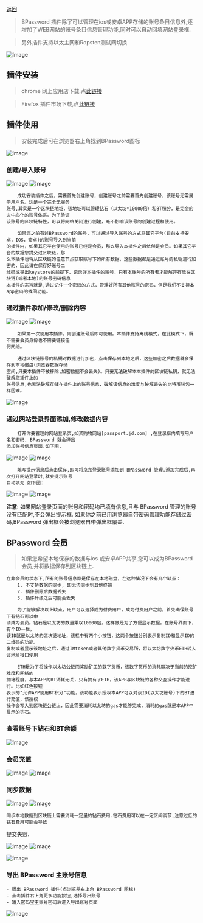 [返回](./index)

> BPassword 插件除了可以管理在ios或安卓APP存储的账号条目信息外,还增加了WEB网站的账号条目信息管理功能,同时可以自动回填网站登录框.

> 另外插件支持以太主网和Ropsten测试网切换

![Image](help_plug/plug_passwords.png)

## 插件安装

> chrome 网上应用店下载,点[此链接](https://chrome.google.com/webstore/detail/bpassword/bacldcokcfmemiljlckpeokehiloamcj)

> Firefox 插件市场下载,点[此链接](https://addons.mozilla.org/zh-CN/firefox/addon/bpassword/)

## 插件使用

> 安装完成后可在浏览器右上角找到BPassword图标 

![Image](help_plug/plug_01.png)

### 创建/导入账号

![Image](help_plug/plug_create.png) ![Image](help_plug/plug_import.png)


        成功安装插件之后，需要首先创建账号，创建账号之前需要首先创建账号，该账号无需属于用户名。这是一个完全无服务
    账号,其实是一个区块链地址，该地址可以管理钻石（以太坊*10000倍）和BT积分，是完全的去中心化的账号体系。为了验证
    该账号的区块链特性，可以将网络关闭进行创建，毫不影响该账号的创建过程和使用。

        如果您之前有过BPassword的账号，可以通过导入账号的方式将其它平台(目前支持安卓，IOS，安卓)的账号导入到当前
    的插件内，如果其它平台使用的账号已经是会员，那么导入本插件之后依然是会员。如果其它平台的数据您提交过区块链，那
    么本插件也将从区块链的任意节点获取账号下的所有数据，这些数据都是通过账号的私钥进行加密的，因此请在保存好账号二
    维码或导出keystore的前提下，记录好本插件的账号，只有本账号的所有者才能解开存放在区块链(或者本地)的账号密码信息
    本插件的宗旨就是,通过记住一个密码的方式，管理好所有其他账号的密码，但是我们不支持本app密码的找回功能。

###  通过插件添加/修改/删除内容

![Image](help_plug/plug_add_item.png)  ![Image](help_plug/plug_v_e.png) 

        如果第一次使用本插件，则创建账号后即可使用。本插件支持离线模式，在此模式下，既不需要会员身份也不需要链接任
    何网络。

        通过区块链账号的私钥对数据进行加密，点击保存到本地之后，这些加密之后数据就会保存到本地磁盘(浏览器数据存储
    空间,只要本插件不被移除,加密数据不会丢失)。只要无法破解本本插件的区块链私钥，就无法破解您插件上的
    账号信息,也无法破解存储在插件上的账号信息，破解该信息的难度与破解丢失的比特币钱包一样困难。

![Image](help_plug/user_guide_07.png)

### 通过网站登录界面添加,修改数据内容

        打开你要管理的网站登录页,如某购物网站[passport.jd.com] ,在登录框内填写用户名和密码, BPassword 就会弹出
    添加账号信息页面.如下图.

![Image](help_plug/user_guide_04.png)  ![Image](help_plug/user_guide_05.png) 

        填写提示信息后点击保存,即可将京东登录账号添加到 BPassword 管理.添加完成后,再次打开网站登录时,就会提示账号
    自动填充.如下图:

![Image](help_plug/user_guide_06.png) ![Image](help_plug/user_guide_08.png) 


 **注意**: 如果网站登录页面的账号和密码均已填有信息,且与 BPassword 管理的账号没有匹配时,不会弹出提示框. 如果你之前已用浏览器自带密码管理功能存储过密码,BPassword 弹出框会被浏览器自带弹出框覆盖.


## BPassword 会员

> 如果您希望本地保存的数据与ios 或安卓APP共享,您可以成为BPassword会员,并将数据保存到区块链上. 

    在非会员的状态下,所有的账号信息都是保存在本地磁盘，在这种情况下会有几个缺点：
        1. 不支持数据的同步, 即无法同步到其他终端
        2. 插件删除后数据丢失
        3. 插件升级之后可能会丢失

        为了能够解决以上缺点，用户可以选择成为付费用户，成为付费用户之前，首先确保账号下有钻石可以申
    请成为会员。钻石是以太坊的数量乘以10000倍，这样做是为了方便显示数据。在账号界面下，有个ID一栏，
    该ID就是以太坊的区块链地址，该栏中有两个小按钮，这两个按钮分别表示复制ID和显示ID的二维码的功能。
    复制或者显示该地址之后，通过IMtoken或者其他数字货币交易所，将以太坊数字火币ETH转入该地址接口使用
        
        ETH是为了将操作以太坊公链而奖励矿工的数字货币，该数字货币的消耗取决于当前的挖矿难度和网络的
    拥堵程度，与本APP的BT消耗无关，只有拥有了ETH，该APP与区块链的各种交互操作才能进行。比如红色按钮
    表示的"允许APP使用BT积分"功能，该功能表示授权本APP可以对该ID(以太坊账号)下的BT进行充值，该授权
    操作会写入到区块链公链上，因此需要消耗以太坊的gas才能够完成，消耗的gas就是本APP中显示的钻石。


### 查看账号下钻石和BT余额

![Image](help_plug/plug_wallet_index.png)


### 会员充值

![Image](help_plug/plug_recharge_01.png) ![Image](help_plug/plug_recharge_regist.png)


### 同步数据

![Image](help_plug/plug_pull_data.png) ![Image](help_plug/plug_push_data.png)

    同步本地数据到区块链上需要消耗一定量的钻石费用.钻石费用可以在一定区间调节,注意过低的钻石费用可能会导致
提交失败.

![Image](help_plug/plug_push_data_01.png) ![Image](help_plug/plug_push_data_03.png)



![Image](help_plug/user_guide_06.png)

### 导出 BPassword 主账号信息

    - 调出 BPassword 插件(点浏览器右上角 BPassword 图标)
    - 点击插件右上角更多功能按钮,选择导出账号
    - 输入密码宝主账号密码后进入导出账号页面

![Image](help_plug/user_guide_09.png)